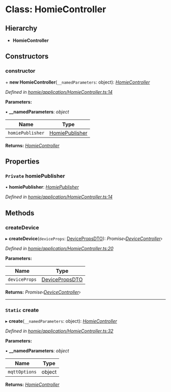 # Class: HomieController

## Hierarchy

* **HomieController**

## Constructors

###  constructor

\+ **new HomieController**(`__namedParameters`: object): *[HomieController](homiecontroller.md)*

*Defined in [homie/application/HomieController.ts:14](https://github.com/AlejandroHerr/homieiot.ts/blob/cd91a62/src/homie/application/HomieController.ts#L14)*

**Parameters:**

▪ **__namedParameters**: *object*

Name | Type |
------ | ------ |
`homiePublisher` | [HomiePublisher](homiepublisher.md) |

**Returns:** *[HomieController](homiecontroller.md)*

## Properties

### `Private` homiePublisher

• **homiePublisher**: *[HomiePublisher](homiepublisher.md)*

*Defined in [homie/application/HomieController.ts:14](https://github.com/AlejandroHerr/homieiot.ts/blob/cd91a62/src/homie/application/HomieController.ts#L14)*

## Methods

###  createDevice

▸ **createDevice**(`deviceProps`: [DevicePropsDTO](../interfaces/devicepropsdto.md)): *Promise‹[DeviceController](devicecontroller.md)›*

*Defined in [homie/application/HomieController.ts:20](https://github.com/AlejandroHerr/homieiot.ts/blob/cd91a62/src/homie/application/HomieController.ts#L20)*

**Parameters:**

Name | Type |
------ | ------ |
`deviceProps` | [DevicePropsDTO](../interfaces/devicepropsdto.md) |

**Returns:** *Promise‹[DeviceController](devicecontroller.md)›*

___

### `Static` create

▸ **create**(`__namedParameters`: object): *[HomieController](homiecontroller.md)*

*Defined in [homie/application/HomieController.ts:32](https://github.com/AlejandroHerr/homieiot.ts/blob/cd91a62/src/homie/application/HomieController.ts#L32)*

**Parameters:**

▪ **__namedParameters**: *object*

Name | Type |
------ | ------ |
`mqttOptions` | object |

**Returns:** *[HomieController](homiecontroller.md)*
